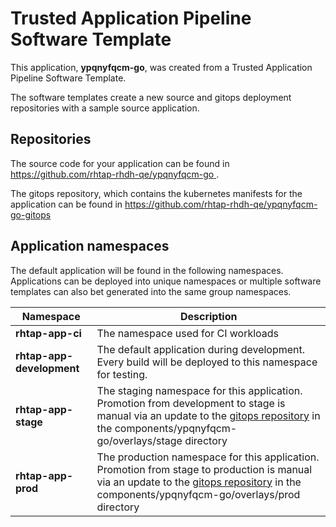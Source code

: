 # Trusted Application Pipeline Software Template

This application, **ypqnyfqcm-go**, was created from a Trusted Application Pipeline Software Template.

The software templates create a new source and gitops deployment repositories with a sample source application. 

## Repositories

The source code for your application can be found in [https://github.com/rhtap-rhdh-qe/ypqnyfqcm-go ](https://github.com/rhtap-rhdh-qe/ypqnyfqcm-go ).
 
The gitops repository, which contains the kubernetes manifests for the application can be found in 
[https://github.com/rhtap-rhdh-qe/ypqnyfqcm-go-gitops ](https://github.com/rhtap-rhdh-qe/ypqnyfqcm-go-gitops ) 

## Application namespaces 

The default application will be found in the following namespaces. Applications can be deployed into unique namespaces or multiple software templates can also bet generated into the same group namespaces.  

|  Namespace   |  Description   |  
| -------- | -------- |
| **rhtap-app-ci** | The namespace used for CI workloads |
| **rhtap-app-development** | The default application during development. Every build will be deployed to this namespace for testing. |
| **rhtap-app-stage** | The staging namespace for this application. Promotion from development to stage is manual via an update to the [gitops repository](https://github.com/rhtap-rhdh-qe/ypqnyfqcm-go-gitops ) in the components/ypqnyfqcm-go/overlays/stage directory |
| **rhtap-app-prod** | The production namespace for this application. Promotion from stage to production is manual via an update to the [gitops repository](https://github.com/rhtap-rhdh-qe/ypqnyfqcm-go-gitops ) in the components/ypqnyfqcm-go/overlays/prod directory |